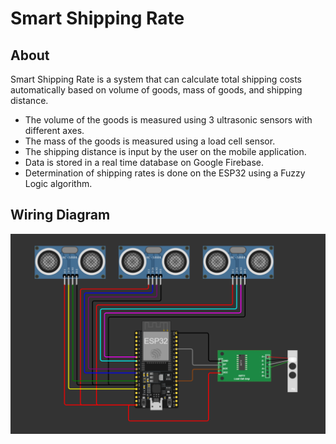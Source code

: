 # Smart Shipping Rate

## About
Smart Shipping Rate is a system that can calculate total shipping costs automatically based on volume of goods, mass of goods, and shipping distance.
- The volume of the goods is measured using 3 ultrasonic sensors with different axes.
- The mass of the goods is measured using a load cell sensor.
- The shipping distance is input by the user on the mobile application.
- Data is stored in a real time database on Google Firebase.
- Determination of shipping rates is done on the ESP32 using a Fuzzy Logic algorithm.

## Wiring Diagram
![Wiring Diagram](https://github.com/ZaidanFitra/Smart-Shipping-Rate/blob/main/Wiring-Diagram.png?raw=true)
